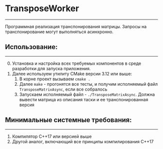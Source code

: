 # TransposeWorker
---
Программная реализация транспонирования матрицы. Запросы на транспонирование могут выполняться асинхронно.
## Использование:
---
0. Установка и настройка всех требуемых компонентов в среде разработки для запуска приложения.
1. Далее используем утилиту CMake версии 3.12 или выше:
   1) В корне проект вызываем `cmake .`
   2) Далее `make` - прогонятся все тесты, и получим исполняемый файл `TransposeMatrixAsync`, если все собралось
   3) Запускаем исполняемый файл - `./TransposeMatrixAsync`. Должна вывести матрица из описания таски и ее транспонированная версия
## Минимальные системные требования:
---
1. Компилятор С++17 или версией выше
2. Другой аналог, включающий все принципы компилирования С++17
